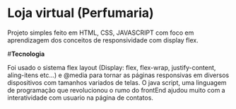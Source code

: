 # Loja virtual (Perfumaria)
Projeto simples feito em HTML, CSS, JAVASCRIPT com foco em aprendizagem dos conceitos de responsividade com display flex.

#<b>Tecnologia</b>

Foi usado o sistema flex layout (Display: flex, flex-wrap, justify-content, aling-itens etc...) e @media para tornar as páginas responsivas em diversos dispositivos com tamanhos variados de telas.
O java script, uma linguagem de programação que revolucionou o rumo do frontEnd ajudou muito com a interatividade com usuario na página de contatos.

